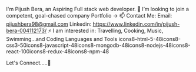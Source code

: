 I'm Pijush Bera, an Aspiring Full stack web developer.
👯 I’m looking to join a competent, goal-chased company
Portfolio -> 
📫 Contact Me: Email: pijushbera98@gmail.com
Linkedin: https://www.linkedin.com/in/pijush-bera-004112173/
⚡ I am interested in: Travelling, Cooking, Music, Swimming...and Coding
Languages and Tools
icons8-html-5-48icons8-css3-50icons8-javascript-48icons8-mongodb-48icons8-nodejs-48icons8-react-100icons8-redux-48icons8-npm-48

Let's Connect.....🤝
